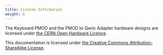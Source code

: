 ```yaml
---
title: License Information
weight: 6
---
```


The Keyboard PMOD and the PMOD to Qwiic Adapter hardware designs are licensed under [the CERN Open Hardware Licence](https://github.com/arturo182/pmod_bbq10_keyboard/blob/master/LICENSE).

This documentation is licensed under [the Creative Commons Attribution-ShareAlike License](https://creativecommons.org/licenses/by-sa/4.0/).
